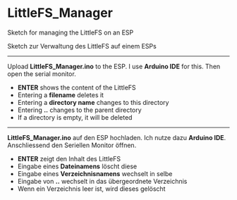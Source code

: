# LittleFS_Manager

Sketch for managing the LittleFS on an ESP

Sketch zur Verwaltung des LittleFS auf einem ESPs

-----------------------------------

Upload **LittleFS_Manager.ino** to the ESP. I use **Arduino IDE** for this.
Then open the serial monitor.
- **ENTER** shows the content of the LittleFS
- Entering a **filename** deletes it
- Entering a **directory name** changes to this directory
- Entering **..** changes to the parent directory
- If a directory is empty, it will be deleted

-----------------------------------

**LittleFS_Manager.ino** auf den ESP hochladen. Ich nutze dazu **Arduino IDE**.
Anschliessend den Seriellen Monitor öffnen.
- **ENTER** zeigt den Inhalt des LittleFS
- Eingabe eines **Dateinamens** löscht diese
- Eingabe eines **Verzeichnisnamens** wechselt in selbe
- Eingabe von **..** wechselt in das übergeordnete Verzeichnis
- Wenn ein Verzeichnis leer ist, wird dieses gelöscht
